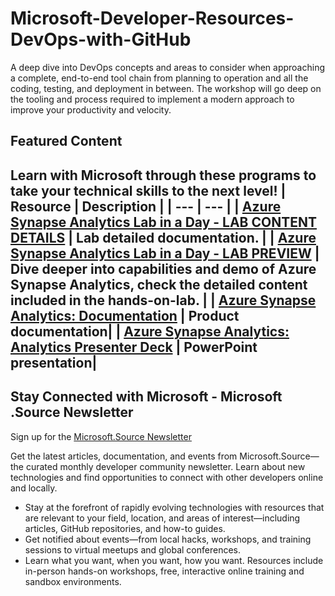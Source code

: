 # Microsoft-Developer-Resources-DevOps-with-GitHub
A deep dive into DevOps concepts and areas to consider when approaching a complete, end-to-end tool chain from planning to operation and all the coding, testing, and deployment in between. The workshop will go deep on the tooling and process required to implement a modern approach to improve your productivity and velocity.

## Featured Content
Learn with Microsoft through these programs to take your technical skills to the next level!
| Resource | Description |
| --- | --- | 
| [Azure Synapse Analytics Lab in a Day - LAB CONTENT DETAILS](https://github.com/solliancenet/azure-synapse-analytics-day) | Lab detailed documentation. |
| [Azure Synapse Analytics Lab in a Day - LAB PREVIEW](https://experience.cloudlabs.ai/#/labguidepreview/614f09b1-3495-48c8-a9a6-c224db3eda3a) | Dive deeper into capabilities and demo of Azure Synapse Analytics, check the detailed content included in the hands-on-lab. |
| [Azure Synapse Analytics: Documentation](https://learn.microsoft.com/en-us/azure/synapse-analytics/) | Product documentation|
| [Azure Synapse Analytics: Analytics Presenter Deck](https://assetsprod.microsoft.com/mpn/nl-nl/aiw-analytics-workshop-deck.pptx) | PowerPoint presentation|
---

## Stay Connected with Microsoft - Microsoft .Source Newsletter
Sign up for the [Microsoft.Source Newsletter](https://azure.microsoft.com/en-us/resources/join-the-azure-developer-community/)

Get the latest articles, documentation, and events from Microsoft.Source—the curated monthly developer community newsletter. Learn about new technologies and find opportunities to connect with other developers online and locally.

- Stay at the forefront of rapidly evolving technologies with resources that are relevant to your field, location, and areas of interest—including articles, GitHub repositories, and how-to guides.
- Get notified about events—from local hacks, workshops, and training sessions to virtual meetups and global conferences.
- Learn what you want, when you want, how you want. Resources include in-person hands-on workshops, free, interactive online training and sandbox environments.


<!--

 Command | Description | New |
| --------------------- | --------------------- | --|
| `git status` | List all *new or modified* files |
| `git diff` | Show file differences that **haven't been** staged |



|             |          Grouping           ||
First Header  | Second Header | Third Header |
 ------------ | :-----------: | -----------: |
Content       |          *Long Cell*        ||
Content       |   **Cell**    |         Cell |


|             |          Grouping           ||
First Header  | Second Header | Third Header |
 ------------ | :-----------: | -----------: |
 [Azure Samples](https://github.com/azure-samples)       |          Microsoft Azure code samples and examples in .NET, Java, Python, Node.js, PHP and Ruby        | Column S|
[Azure Samples](https://github.com/azure-samples)       |          Series of workshops for hands-on experience working with Azure Cosmos DB using the SQL API, JavaScript and .NET Core SDK.          | Column S|
Content       |   **Cell**    |         Cell |

>
